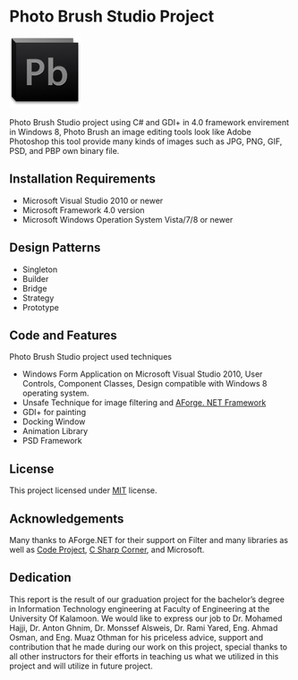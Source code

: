 # Photo Brush Studio Project 
![PhotoBrush L](PhotoBrushProject/Resources/icon_128.png "PhotoBrushStudio")

Photo Brush Studio project using C# and GDI+ in 4.0 framework envirement in Windows 8, Photo Brush an image editing tools look like Adobe Photoshop this tool provide many kinds of images such as JPG, PNG, GIF, PSD, and PBP own binary file.

## Installation Requirements
- Microsoft Visual Studio 2010 or newer
- Microsoft Framework 4.0 version
- Microsoft Windows Operation System Vista/7/8 or newer

## Design Patterns
- Singleton
- Builder
- Bridge
- Strategy
- Prototype

## Code and Features
Photo Brush Studio project used techniques
- Windows Form Application on Microsoft Visual Studio 2010, User Controls, Component Classes, Design compatible with Windows 8 operating system.
- Unsafe Technique for image filtering and [AForge. NET Framework](http://www.aforgenet.com/)
- GDI+ for painting 
- Docking Window
- Animation Library 
- PSD Framework

## License
This project licensed under [MIT](http://opensource.org/licenses/MIT) license.

## Acknowledgements
Many thanks to AForge.NET for their support on Filter and many libraries as well as [Code Project](www.codeproject.com), [C Sharp Corner](http://www.c-sharpcorner.com/), and Microsoft.

## Dedication
This report is the result of our graduation project for the bachelor’s degree in Information Technology engineering at Faculty of Engineering at the University Of Kalamoon.
We would like to express our job to Dr. Mohamed Hajji, Dr. Anton Ghnim, Dr. Monssef Alsweis, Dr. Rami Yared, Eng. Ahmad Osman, and Eng. Muaz Othman for his priceless advice, support and contribution that he made during our work on this project, special thanks to all other instructors for their efforts in teaching us what we utilized in this project and will utilize in future project.
